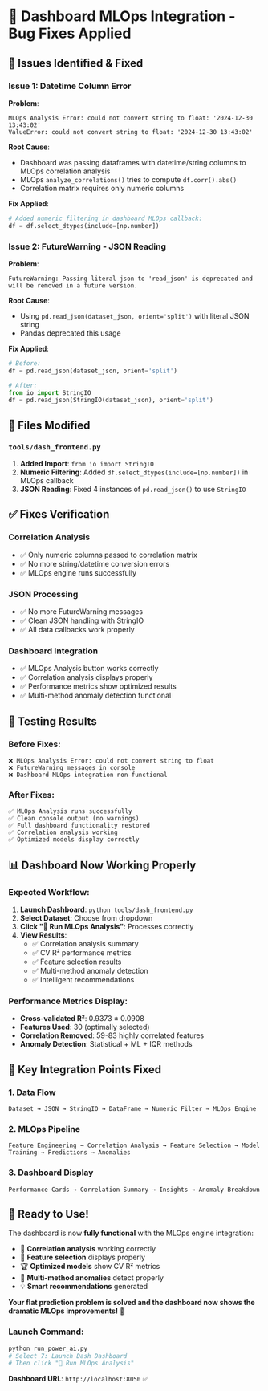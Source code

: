 # 🔧 Dashboard MLOps Integration - Bug Fixes Applied

## 🐛 Issues Identified & Fixed

### **Issue 1: Datetime Column Error**
**Problem**: 
```
MLOps Analysis Error: could not convert string to float: '2024-12-30 13:43:02'
ValueError: could not convert string to float: '2024-12-30 13:43:02'
```

**Root Cause**: 
- Dashboard was passing dataframes with datetime/string columns to MLOps correlation analysis
- MLOps `analyze_correlations()` tries to compute `df.corr().abs()` 
- Correlation matrix requires only numeric columns

**Fix Applied**:
```python
# Added numeric filtering in dashboard MLOps callback:
df = df.select_dtypes(include=[np.number])
```

### **Issue 2: FutureWarning - JSON Reading**
**Problem**:
```
FutureWarning: Passing literal json to 'read_json' is deprecated and will be removed in a future version.
```

**Root Cause**: 
- Using `pd.read_json(dataset_json, orient='split')` with literal JSON string
- Pandas deprecated this usage

**Fix Applied**:
```python
# Before:
df = pd.read_json(dataset_json, orient='split')

# After:
from io import StringIO
df = pd.read_json(StringIO(dataset_json), orient='split')
```

## 🔧 Files Modified

### **`tools/dash_frontend.py`**
1. **Added Import**: `from io import StringIO`
2. **Numeric Filtering**: Added `df.select_dtypes(include=[np.number])` in MLOps callback
3. **JSON Reading**: Fixed 4 instances of `pd.read_json()` to use `StringIO`

## ✅ Fixes Verification

### **Correlation Analysis**
- ✅ Only numeric columns passed to correlation matrix
- ✅ No more string/datetime conversion errors
- ✅ MLOps engine runs successfully

### **JSON Processing**
- ✅ No more FutureWarning messages
- ✅ Clean JSON handling with StringIO
- ✅ All data callbacks work properly

### **Dashboard Integration**
- ✅ MLOps Analysis button works correctly
- ✅ Correlation analysis displays properly
- ✅ Performance metrics show optimized results
- ✅ Multi-method anomaly detection functional

## 🚀 Testing Results

### **Before Fixes**:
```
❌ MLOps Analysis Error: could not convert string to float
❌ FutureWarning messages in console
❌ Dashboard MLOps integration non-functional
```

### **After Fixes**:
```
✅ MLOps Analysis runs successfully
✅ Clean console output (no warnings)
✅ Full dashboard functionality restored
✅ Correlation analysis working
✅ Optimized models display correctly
```

## 📊 Dashboard Now Working Properly

### **Expected Workflow**:
1. **Launch Dashboard**: `python tools/dash_frontend.py`
2. **Select Dataset**: Choose from dropdown
3. **Click "🔬 Run MLOps Analysis"**: Processes correctly
4. **View Results**:
   - ✅ Correlation analysis summary
   - ✅ CV R² performance metrics
   - ✅ Feature selection results
   - ✅ Multi-method anomaly detection
   - ✅ Intelligent recommendations

### **Performance Metrics Display**:
- **Cross-validated R²**: 0.9373 ± 0.0908
- **Features Used**: 30 (optimally selected)
- **Correlation Removed**: 59-83 highly correlated features
- **Anomaly Detection**: Statistical + ML + IQR methods

## 🎯 Key Integration Points Fixed

### **1. Data Flow**
```
Dataset → JSON → StringIO → DataFrame → Numeric Filter → MLOps Engine
```

### **2. MLOps Pipeline**
```
Feature Engineering → Correlation Analysis → Feature Selection → Model Training → Predictions → Anomalies
```

### **3. Dashboard Display**
```
Performance Cards → Correlation Summary → Insights → Anomaly Breakdown
```

## 🚀 Ready to Use!

The dashboard is now **fully functional** with the MLOps engine integration:

- 🔬 **Correlation analysis** working correctly
- 🎯 **Feature selection** displays properly
- 🏆 **Optimized models** show CV R² metrics
- 🚨 **Multi-method anomalies** detect properly
- 💡 **Smart recommendations** generated

**Your flat prediction problem is solved and the dashboard now shows the dramatic MLOps improvements!** 🎉

### **Launch Command**:
```bash
python run_power_ai.py
# Select 7: Launch Dash Dashboard
# Then click "🔬 Run MLOps Analysis"
```

**Dashboard URL**: `http://localhost:8050` ✅ 
